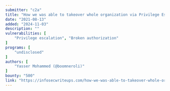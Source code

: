 ```yaml
---
submitter: "c2a"
title: "How we was able to takeover whole organization via Privilege Escalation"
date: "2021-08-13"
added: "2024-11-03"
description: ""
vulnerabilities: [
    "Privilege escalation", "Broken authorization"
]
programs: [
    "undisclosed"
]
authors: [
    "Yasser Mohammed (@boomneroli)"
]
bounty: "500"
link: "https://infosecwriteups.com/how-we-was-able-to-takeover-whole-organization-via-privilege-escalation-4f74b31a84a6"
---
```




